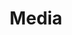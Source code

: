 ---
layout: media
title: Media
permalink: /media/
show_in_nav: true
slug: media

hero:
    title: Media
    text: Miss something and want to get caught up? Check out Kubernetes event recordings, presentations, and other written works.
    img: /img/desktop/news/hero_icon.svg

mediatypes:
  - title: Videos
    text: "View keynote speakers in recent events."
    slug: videos
  - title: Presentations
    text: "Catch up by flipping through a presentation deck."
    slug: presentations
  - title: Articles
    text: "Get the in-depth details from written articles."
    slug: articles
  - title: Posts and News
    text: "Find out what others are saying."
    slug: postsnews

---